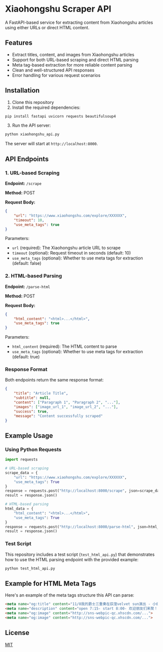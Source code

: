 # Xiaohongshu Scraper API

A FastAPI-based service for extracting content from Xiaohongshu articles using either URLs or direct HTML content.

## Features

- Extract titles, content, and images from Xiaohongshu articles
- Support for both URL-based scraping and direct HTML parsing
- Meta tag-based extraction for more reliable content parsing
- Clean and well-structured API responses
- Error handling for various request scenarios

## Installation

1. Clone this repository
2. Install the required dependencies:

```bash
pip install fastapi uvicorn requests beautifulsoup4
```

3. Run the API server:

```bash
python xiaohongshu_api.py
```

The server will start at `http://localhost:8000`.

## API Endpoints

### 1. URL-based Scraping

**Endpoint:** `/scrape`

**Method:** POST

**Request Body:**

```json
{
    "url": "https://www.xiaohongshu.com/explore/XXXXXX",
    "timeout": 10,
    "use_meta_tags": true
}
```

Parameters:
- `url` (required): The Xiaohongshu article URL to scrape
- `timeout` (optional): Request timeout in seconds (default: 10)
- `use_meta_tags` (optional): Whether to use meta tags for extraction (default: false)

### 2. HTML-based Parsing

**Endpoint:** `/parse-html`

**Method:** POST

**Request Body:**

```json
{
    "html_content": "<html>...</html>",
    "use_meta_tags": true
}
```

Parameters:
- `html_content` (required): The HTML content to parse
- `use_meta_tags` (optional): Whether to use meta tags for extraction (default: true)

### Response Format

Both endpoints return the same response format:

```json
{
    "title": "Article Title",
    "subtitle": null,
    "content": ["Paragraph 1", "Paragraph 2", "..."],
    "images": ["image_url_1", "image_url_2", "..."],
    "success": true,
    "message": "Content successfully scraped"
}
```

## Example Usage

### Using Python Requests

```python
import requests

# URL-based scraping
scrape_data = {
    "url": "https://www.xiaohongshu.com/explore/XXXXXX",
    "use_meta_tags": True
}
response = requests.post("http://localhost:8000/scrape", json=scrape_data)
result = response.json()

# HTML-based parsing
html_data = {
    "html_content": "<html>...</html>",
    "use_meta_tags": True
}
response = requests.post("http://localhost:8000/parse-html", json=html_data)
result = response.json()
```

### Test Script

This repository includes a test script (`test_html_api.py`) that demonstrates how to use the HTML parsing endpoint with the provided example:

```bash
python test_html_api.py
```

## Example for HTML Meta Tags

Here's an example of the meta tags structure this API can parse:

```html
<meta name="og:title" content="11/8我的爵士三重奏在荻窪velvet sun演出 - 小红书">
<meta name="description" content="open 7:15- start 8:00- 欢迎朋友们来聚！...">
<meta name="og:image" content="http://sns-webpic-qc.xhscdn.com/...">
<meta name="og:image" content="http://sns-webpic-qc.xhscdn.com/...">
```

## License

[MIT](LICENSE) 